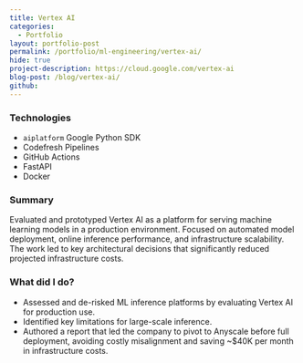 ```yaml
---
title: Vertex AI
categories:
  - Portfolio
layout: portfolio-post
permalink: /portfolio/ml-engineering/vertex-ai/
hide: true
project-description: https://cloud.google.com/vertex-ai
blog-post: /blog/vertex-ai/
github: 
---
```


### Technologies
- <code>aiplatform</code> Google Python SDK 
- Codefresh Pipelines
- GitHub Actions
- FastAPI
- Docker


### Summary
Evaluated and prototyped Vertex AI as a platform for serving machine learning models in a production environment. Focused on automated model deployment, online inference performance, and infrastructure scalability. The work led to key architectural decisions that significantly reduced projected infrastructure costs.


### What did I do?
- Assessed and de-risked ML inference platforms by evaluating Vertex AI for production use.
- Identified key limitations for large-scale inference.
- Authored a report that led the company to pivot to Anyscale before full deployment, avoiding costly misalignment and saving ~$40K per month in infrastructure costs.

